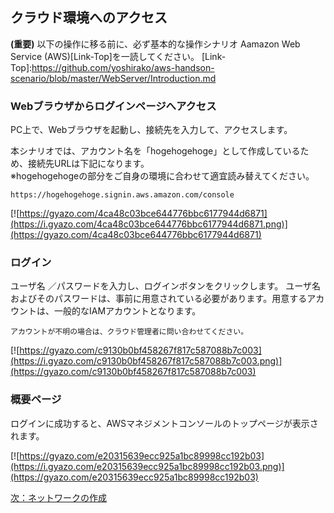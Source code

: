 ## クラウド環境へのアクセス


**(重要)** 以下の操作に移る前に、必ず基本的な操作シナリオ Aamazon Web Service (AWS)[Link-Top]を一読してください。
[Link-Top]:https://github.com/yoshirako/aws-handson-scenario/blob/master/WebServer/Introduction.md

### Webブラウザからログインページへアクセス
PC上で、Webブラウザを起動し、接続先を入力して、アクセスします。

本シナリオでは、アカウント名を「hogehogehoge」として作成しているため、接続先URLは下記になります。  
※hogehogehogeの部分をご自身の環境に合わせて適宜読み替えてください。
```
https://hogehogehoge.signin.aws.amazon.com/console
```
[![https://gyazo.com/4ca48c03bce644776bbc6177944d6871](https://i.gyazo.com/4ca48c03bce644776bbc6177944d6871.png)](https://gyazo.com/4ca48c03bce644776bbc6177944d6871)

### ログイン
ユーザ名 ／パスワードを入力し、ログインボタンをクリックします。
ユーザ名およびそのパスワードは、事前に用意されている必要があります。用意するアカウントは、一般的なIAMアカウントとなります。

```
アカウントが不明の場合は、クラウド管理者に問い合わせてください。
```

[![https://gyazo.com/c9130b0bf458267f817c587088b7c003](https://i.gyazo.com/c9130b0bf458267f817c587088b7c003.png)](https://gyazo.com/c9130b0bf458267f817c587088b7c003)

### 概要ページ
ログインに成功すると、AWSマネジメントコンソールのトップページが表示されます。

[![https://gyazo.com/e20315639ecc925a1bc89998cc192b03](https://i.gyazo.com/e20315639ecc925a1bc89998cc192b03.png)](https://gyazo.com/e20315639ecc925a1bc89998cc192b03)

[次：ネットワークの作成](https://github.com/yoshirako/aws-handson-scenario/blob/master/WebServer/Scenario/02-create-network.md)
